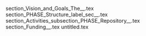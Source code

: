 section_Vision_and_Goals_The__.tex
section_PHASE_Structure_label_sec__.tex
section_Activities_subsection_PHASE_Repository__.tex
section_Funding__.tex
untitled.tex